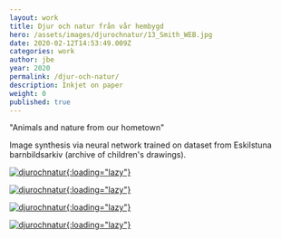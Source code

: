 ```yaml
---
layout: work
title: Djur och natur från vår hembygd
hero: /assets/images/djurochnatur/13_Smith_WEB.jpg
date: 2020-02-12T14:53:49.009Z
categories: work
author: jbe
year: 2020
permalink: /djur-och-natur/
description: Inkjet on paper
weight: 0
published: true
---
```


<div class="pad">

"Animals and nature from our hometown"

Image synthesis via neural network trained on dataset from Eskilstuna barnbildsarkiv (archive of children's drawings).

</div>

[![djurochnatur](/assets/images/djurochnatur/15_Smith_WEB.jpg?nf_resize=fit&w=1920){:loading="lazy"}](/assets/images/djurochnatur/15_Smith_WEB.jpg)

[![djurochnatur](/assets/images/djurochnatur/16_Smith_WEB.jpg?nf_resize=fit&w=1920){:loading="lazy"}](/assets/images/djurochnatur/16_Smith_WEB.jpg)

[![djurochnatur](/assets/images/djurochnatur/19_Smith_WEB.jpg?nf_resize=fit&w=1920){:loading="lazy"}](/assets/images/djurochnatur/19_Smith_WEB.jpg)

[![djurochnatur](/assets/images/djurochnatur/20_Smith_WEB.jpg?nf_resize=fit&w=1920){:loading="lazy"}](/assets/images/djurochnatur/20_Smith_WEB.jpg)
